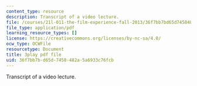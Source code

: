 ```yaml
---
content_type: resource
description: Transcript of a video lecture.
file: /courses/21l-011-the-film-experience-fall-2013/36f7bb7bd65d7458482a5a6933c76fcb_6B8FySbsUsM.pdf
file_type: application/pdf
learning_resource_types: []
license: https://creativecommons.org/licenses/by-nc-sa/4.0/
ocw_type: OCWFile
resourcetype: Document
title: 3play pdf file
uid: 36f7bb7b-d65d-7458-482a-5a6933c76fcb
---
```

Transcript of a video lecture.